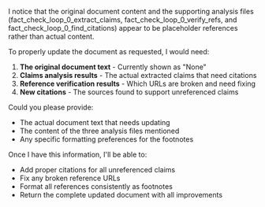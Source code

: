 I notice that the original document content and the supporting analysis files (fact_check_loop_0_extract_claims, fact_check_loop_0_verify_refs, and fact_check_loop_0_find_citations) appear to be placeholder references rather than actual content. 

To properly update the document as requested, I would need:

1. **The original document text** - Currently shown as "None"
2. **Claims analysis results** - The actual extracted claims that need citations
3. **Reference verification results** - Which URLs are broken and need fixing
4. **New citations** - The sources found to support unreferenced claims

Could you please provide:
- The actual document text that needs updating
- The content of the three analysis files mentioned
- Any specific formatting preferences for the footnotes

Once I have this information, I'll be able to:
- Add proper citations for all unreferenced claims
- Fix any broken reference URLs
- Format all references consistently as footnotes
- Return the complete updated document with all improvements